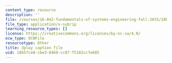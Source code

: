 ```yaml
---
content_type: resource
description: ''
file: /courses/16-842-fundamentals-of-systems-engineering-fall-2015/18b57ce8cbe38468cc87f5102cc7e685_sOkQ4HBmZXo.srt
file_type: application/x-subrip
learning_resource_types: []
license: https://creativecommons.org/licenses/by-nc-sa/4.0/
ocw_type: OCWFile
resourcetype: Other
title: 3play caption file
uid: 18b57ce8-cbe3-8468-cc87-f5102cc7e685
---
```

